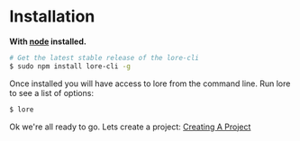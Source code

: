 # Installation

**With [node](http://nodejs.org) installed.**

```sh
# Get the latest stable release of the lore-cli
$ sudo npm install lore-cli -g
```

Once installed you will have access to lore from the command line.
Run lore to see a list of options:

```sh
$ lore
```

Ok we're all ready to go.  Lets create a project: [Creating A Project](/docs/basics/creatingAProject.md)

